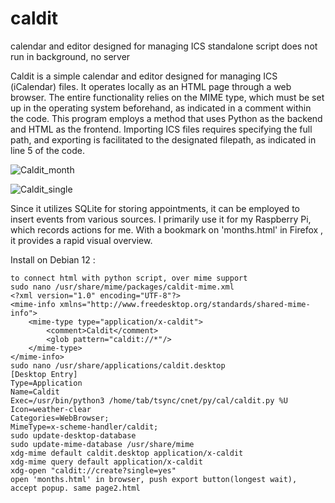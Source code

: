 # caldit
calendar and editor designed for managing ICS standalone script does not run in background, no server


Caldit is a simple calendar and editor designed for managing ICS (iCalendar) files. It operates locally as an HTML page through a web browser. 
The entire functionality relies on the MIME type, which must be set up in the operating system beforehand, as indicated in a comment within the code. 
This program employs a method that uses Python as the backend and HTML as the frontend. 
Importing ICS files requires specifying the full path, and exporting is facilitated to the designated filepath, as indicated in line 5 of the code.

![Caldit_month](https://github.com/hubthathigh/caldit/assets/96214532/d198d810-269d-4a20-88af-74830abd2617)

![Caldit_single](https://github.com/hubthathigh/caldit/assets/96214532/98c4fabb-d9d5-406c-a32c-28191c8e1553)


Since it utilizes SQLite for storing appointments, it can be employed to insert events from various sources.
I primarily use it for my Raspberry Pi, which records actions for me. With a bookmark on 'months.html' in Firefox , it provides a rapid visual overview.

Install on Debian 12 :

```
to connect html with python script, over mime support
sudo nano /usr/share/mime/packages/caldit-mime.xml
<?xml version="1.0" encoding="UTF-8"?>
<mime-info xmlns="http://www.freedesktop.org/standards/shared-mime-info">
    <mime-type type="application/x-caldit">
        <comment>Caldit</comment>
        <glob pattern="caldit://*"/>
    </mime-type>
</mime-info>
sudo nano /usr/share/applications/caldit.desktop
[Desktop Entry]
Type=Application
Name=Caldit
Exec=/usr/bin/python3 /home/tab/tsync/cnet/py/cal/caldit.py %U
Icon=weather-clear
Categories=WebBrowser;
MimeType=x-scheme-handler/caldit;
sudo update-desktop-database
sudo update-mime-database /usr/share/mime
xdg-mime default caldit.desktop application/x-caldit
xdg-mime query default application/x-caldit
xdg-open "caldit://create?single=yes"
open 'months.html' in browser, push export button(longest wait), accept popup. same page2.html
```

            




